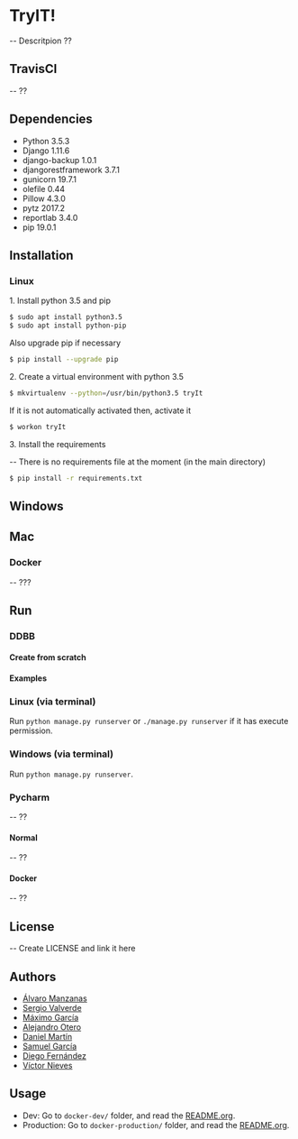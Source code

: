 # TryIT!
-- Descritpion ??

## TravisCI
-- ??
## Dependencies
- Python 3.5.3
- Django 1.11.6
- django-backup 1.0.1
- djangorestframework 3.7.1
- gunicorn 19.7.1
- olefile 0.44
- Pillow 4.3.0
- pytz 2017.2
- reportlab 3.4.0
- pip 19.0.1

## Installation

### Linux 
1\. Install python 3.5 and pip
```bash
$ sudo apt install python3.5
$ sudo apt install python-pip
```
Also upgrade pip if necessary
```bash
$ pip install --upgrade pip
```
2\. Create a virtual environment with python 3.5
```bash
$ mkvirtualenv --python=/usr/bin/python3.5 tryIt
```
If it is not automatically activated then, activate it
```bash
$ workon tryIt
```
3\. Install the requirements

-- There is no requirements file at the moment (in the main directory)
```bash
$ pip install -r requirements.txt
```

## Windows 

## Mac 

### Docker
-- ???
## Run

### DDBB

#### Create from scratch

#### Examples

### Linux (via terminal)
Run `python manage.py runserver` or `./manage.py runserver` if it has execute permission.

### Windows (via terminal)
Run `python manage.py runserver`.

### Pycharm
-- ??
#### Normal
-- ??
#### Docker
-- ??
## License
-- Create LICENSE and link it here

## Authors
- [Álvaro Manzanas](https://github.com/alvarogtx300)
- [Sergio Valverde](https://github.com/svg153)
- [Máximo García](https://github.com/onmax)
- [Alejandro Otero](https://github.com/lexotero)
- [Daniel Martín](https://github.com/mdmoreno)
- [Samuel García](https://github.com/samgh96)
- [Diego Fernández](https://github.com/diegofpb)
- [Víctor Nieves](https://github.com/VictorNS69)

## Usage

* Dev: Go to `docker-dev/` folder, and read the [README.org](./docker-dev/README.org).
* Production: Go to `docker-production/` folder, and read the [README.org](./docker-production/README.org).